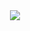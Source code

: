 <div align="center">
  <img src="[https://www.canva.com/design/DAGgOA8PJzw/5CsT1oBbLY6waa7VPm_QmA/watch?utm_content=DAGgOA8PJzw&utm_campaign=share_your_design&utm_medium=link2&utm_source=shareyourdesignpanel](https://github.com/user-attachments/assets/8330b94e-59a4-49bb-840f-a96c9f020bab)" />
</div>


<!--
**hardwoong/hardwoong** is a ✨ _special_ ✨ repository because its `README.md` (this file) appears on your GitHub profile.

Here are some ideas to get you started:

- 🔭 I’m currently working on ...
- 🌱 I’m currently learning ...
- 👯 I’m looking to collaborate on ...
- 🤔 I’m looking for help with ...
- 💬 Ask me about ...
- 📫 How to reach me: ...
- 😄 Pronouns: ...
- ⚡ Fun fact: ...
-->

